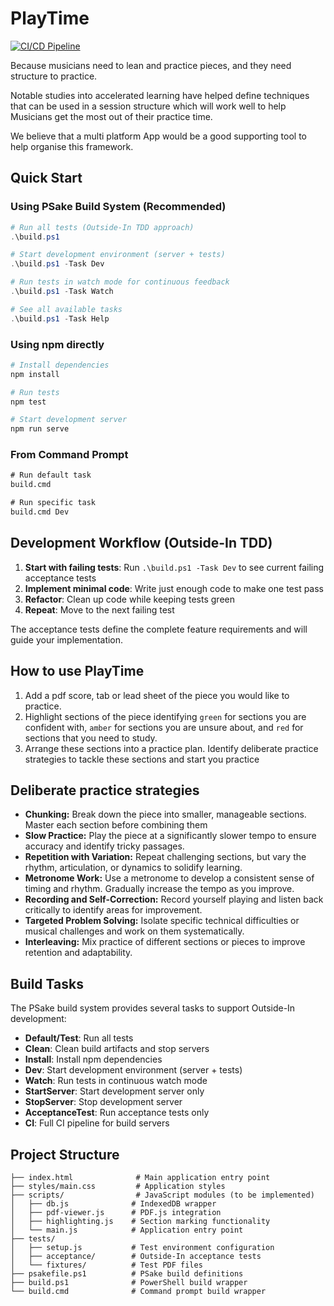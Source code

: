 # PlayTime

[![CI/CD Pipeline](https://github.com/ronheywood/playtime/actions/workflows/ci.yml/badge.svg)](https://github.com/ronheywood/playtime/actions/workflows/ci.yml)

Because musicians need to lean and practice pieces, and they need structure to practice.

Notable studies into accelerated learning have helped define techniques that can be used in a session structure which will work well to help Musicians get the most out of their practice time. 

We believe that a multi platform App would be a good supporting tool to help organise this framework.

## Quick Start

### Using PSake Build System (Recommended)

```powershell
# Run all tests (Outside-In TDD approach)
.\build.ps1

# Start development environment (server + tests)
.\build.ps1 -Task Dev

# Run tests in watch mode for continuous feedback
.\build.ps1 -Task Watch

# See all available tasks
.\build.ps1 -Task Help
```

### Using npm directly

```bash
# Install dependencies
npm install

# Run tests
npm test

# Start development server
npm run serve
```

### From Command Prompt

```cmd
# Run default task
build.cmd

# Run specific task
build.cmd Dev
```

## Development Workflow (Outside-In TDD)

1. **Start with failing tests**: Run `.\build.ps1 -Task Dev` to see current failing acceptance tests
2. **Implement minimal code**: Write just enough code to make one test pass
3. **Refactor**: Clean up code while keeping tests green
4. **Repeat**: Move to the next failing test

The acceptance tests define the complete feature requirements and will guide your implementation.

## How to use PlayTime

1. Add a pdf score, tab or lead sheet of the piece you would like to practice.
2. Highlight sections of the piece identifying `green` for sections you are confident with, `amber` for sections you are unsure about, and `red` for sections that you need to study.
3. Arrange these sections into a practice plan. Identify deliberate practice strategies to tackle these sections and start you practice

## Deliberate practice strategies
*   **Chunking:** Break down the piece into smaller, manageable sections. Master each section before combining them
*   **Slow Practice:** Play the piece at a significantly slower tempo to ensure accuracy and identify tricky passages.
*   **Repetition with Variation:** Repeat challenging sections, but vary the rhythm, articulation, or dynamics to solidify learning.
*   **Metronome Work:** Use a metronome to develop a consistent sense of timing and rhythm. Gradually increase the tempo as you improve.
*   **Recording and Self-Correction:** Record yourself playing and listen back critically to identify areas for improvement.
*   **Targeted Problem Solving:** Isolate specific technical difficulties or musical challenges and work on them systematically.
*   **Interleaving:** Mix practice of different sections or pieces to improve retention and adaptability.

## Build Tasks

The PSake build system provides several tasks to support Outside-In development:

- **Default/Test**: Run all tests
- **Clean**: Clean build artifacts and stop servers  
- **Install**: Install npm dependencies
- **Dev**: Start development environment (server + tests)
- **Watch**: Run tests in continuous watch mode
- **StartServer**: Start development server only
- **StopServer**: Stop development server
- **AcceptanceTest**: Run acceptance tests only
- **CI**: Full CI pipeline for build servers

## Project Structure

```
├── index.html              # Main application entry point
├── styles/main.css         # Application styles
├── scripts/                # JavaScript modules (to be implemented)
│   ├── db.js              # IndexedDB wrapper
│   ├── pdf-viewer.js      # PDF.js integration
│   ├── highlighting.js    # Section marking functionality
│   └── main.js            # Application entry point
├── tests/
│   ├── setup.js           # Test environment configuration
│   ├── acceptance/        # Outside-In acceptance tests
│   └── fixtures/          # Test PDF files
├── psakefile.ps1          # PSake build definitions
├── build.ps1              # PowerShell build wrapper
└── build.cmd              # Command prompt build wrapper
```
